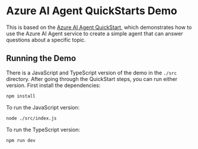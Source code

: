 # Azure AI Agent QuickStarts Demo

This is based on the [Azure AI Agent QuickStart](https://learn.microsoft.com/en-us/azure/ai-services/agents/quickstart), which demonstrates how to use the Azure AI Agent service to create a simple agent that can answer questions about a specific topic.

## Running the Demo

There is a JavaScript and TypeScript version of the demo in the `./src` directory. After going through the QuickStart steps, you can run either version. First install the dependencies:

```bash
npm install
```

To run the JavaScript version:

```bash
node ./src/index.js
```

To run the TypeScript version:

```bash
npm run dev
```
